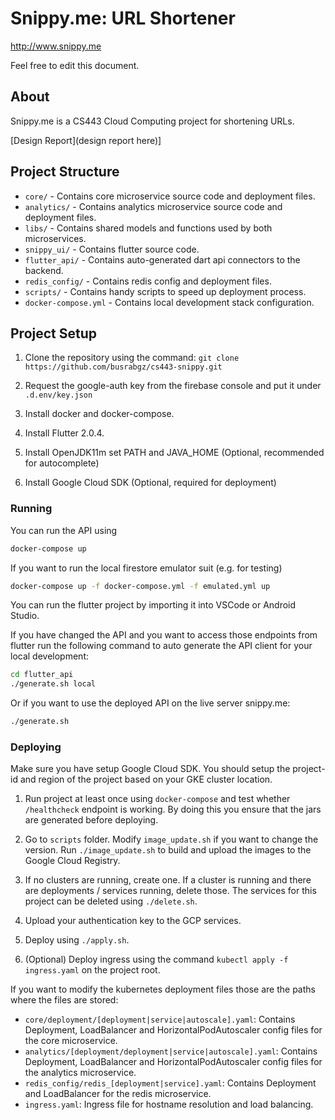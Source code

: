 # Snippy.me: URL Shortener
<!--
***yukardaki svgleri değiş
-->

http://www.snippy.me

Feel free to edit this document.

## About

Snippy.me is a CS443 Cloud Computing project for shortening URLs.

[Design Report](design report here)]



## Project Structure

- `core/` - Contains core microservice source code and deployment files.
- `analytics/` - Contains analytics microservice source code and deployment files.
- `libs/` - Contains shared models and functions used by both microservices.
- `snippy_ui/` - Contains flutter source code.
- `flutter_api/` - Contains auto-generated dart api connectors to the backend.
- `redis_config/` - Contains redis config and deployment files.
- `scripts/` - Contains handy scripts to speed up deployment process.
- `docker-compose.yml` - Contains local development stack configuration.

## Project Setup

1. Clone the repository using the command: 
`git clone https://github.com/busrabgz/cs443-snippy.git`

2. Request the google-auth key from the firebase console and put it under `.d.env/key.json`

3. Install docker and docker-compose.

4. Install Flutter 2.0.4.

5. Install OpenJDK11m set PATH and JAVA_HOME (Optional, recommended for autocomplete)

6. Install Google Cloud SDK (Optional, required for deployment)

### Running
You can run the API using
```bash 
docker-compose up
```

If you want to run the local firestore emulator suit (e.g. for testing)
```bash
docker-compose up -f docker-compose.yml -f emulated.yml up
```

You can run the flutter project by importing it into VSCode or Android Studio.

If you have changed the API and you want to access those endpoints from flutter run the following command to auto generate the API client for your local development:

```bash
cd flutter_api
./generate.sh local
```

Or if you want to use the deployed API on the live server snippy.me:
```bash
./generate.sh
```

### Deploying

Make sure you have setup Google Cloud SDK. You should setup the project-id and region of the project based on your GKE cluster location.

1. Run project at least once using `docker-compose` and test whether `/healthcheck` endpoint is working. By doing this you ensure that the jars are generated before deploying.

2. Go to `scripts` folder. Modify `image_update.sh` if you want to change the version. Run `./image_update.sh` to build and upload the images to the Google Cloud Registry.

3. If no clusters are running, create one. If a cluster is running and there are deployments / services running, delete those. The services for this project can be deleted using `./delete.sh`.

4. Upload your authentication key to the GCP services.

5. Deploy using `./apply.sh`.

6. (Optional) Deploy ingress using the command `kubectl apply -f ingress.yaml` on the project root.

If you want to modify the kubernetes deployment files those are the paths where the files are stored:

- `core/deployment/[deployment|service|autoscale].yaml`: Contains Deployment, LoadBalancer and HorizontalPodAutoscaler config files for the core microservice.
- `analytics/[deployment/deployment|service|autoscale].yaml`: Contains Deployment, LoadBalancer and HorizontalPodAutoscaler config files for the analytics microservice.
- `redis_config/redis_[deployment|service].yaml`: Contains Deployment and LoadBalancer for the redis microservice.
- `ingress.yaml`: Ingress file for hostname resolution and load balancing.